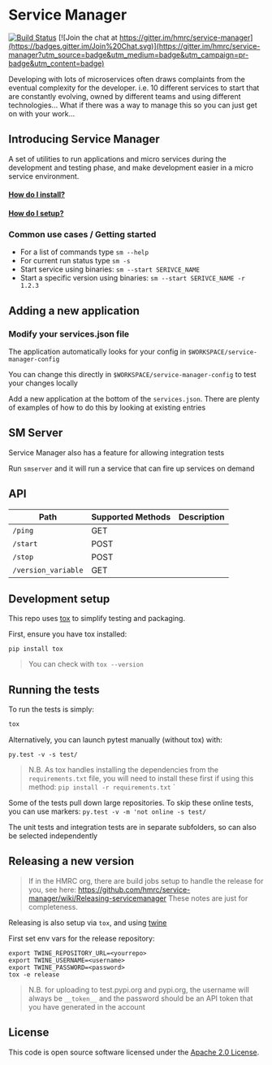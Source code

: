# Service Manager

[![Build Status](https://travis-ci.org/hmrc/service-manager.svg?branch=master)](https://travis-ci.org/hmrc/service-manager)
[![Join the chat at https://gitter.im/hmrc/service-manager](https://badges.gitter.im/Join%20Chat.svg)](https://gitter.im/hmrc/service-manager?utm_source=badge&utm_medium=badge&utm_campaign=pr-badge&utm_content=badge)

Developing with lots of microservices often draws complaints from the eventual complexity for the developer. i.e. 10 different services to start that are constantly evolving, owned by different teams and using different technologies... What if there was a way to manage this so you can just get on with your work...

## Introducing Service Manager

A set of utilities to run applications and micro services during the development and testing phase, and make development easier in a micro service environment.

#### [How do I install?](https://github.com/hmrc/service-manager/wiki/Install#install-service-manager)

#### [How do I setup?](https://github.com/hmrc/service-manager/wiki/Required-Environment-Settings)

### Common use cases / Getting started

- For a list of commands type `sm --help`
- For current run status type `sm -s`
- Start service using binaries: `sm --start SERIVCE_NAME`
- Start a specific version using binaries: `sm --start SERIVCE_NAME -r 1.2.3`

## Adding a new application

### Modify your services.json file

The application automatically looks for your config in `$WORKSPACE/service-manager-config`

You can change this directly in `$WORKSPACE/service-manager-config` to test your changes locally

Add a new application at the bottom of the `services.json`. 
There are plenty of examples of how to do this by looking at existing entries

## SM Server

Service Manager also has a feature for allowing integration tests

Run `smserver` and it will run a service that can fire up services on demand

## API

| Path                         | Supported Methods | Description  |
| ---------------------------- | ------------------| ------------ |
|`/ping`                       |GET                |              |
|`/start`                      |POST               |              |
|`/stop`                       |POST               |              |
|`/version_variable`           |GET                |              |

## Development setup

This repo uses [tox](https://tox.readthedocs.io/en/latest/install.html) to simplify testing and packaging.

First, ensure you have tox installed:

```
pip install tox
```

> You can check with `tox --version`

## Running the tests

To run the tests is simply:

```bash
tox
```

Alternatively, you can launch pytest manually (without tox) with:

```py.test -v -s test/```

> N.B. As tox handles installing the dependencies from the `requirements.txt` file, you will need to install these
> first if using this method: `pip install -r requirements.txt`
`

Some of the tests pull down large repositories. To skip these online tests, you can use markers:
```py.test -v -m 'not online -s test/```

The unit tests and integration tests are in separate subfolders, so can also be selected independently

## Releasing a new version

> If in the HMRC org, there are build jobs setup to handle the release for you, see here: https://github.com/hmrc/service-manager/wiki/Releasing-servicemanager
> These notes are just for completeness.

Releasing is also setup via `tox`, and using [twine](https://pypi.org/project/twine/)

First set env vars for the release repository:
```
export TWINE_REPOSITORY_URL=<yourrepo>
export TWINE_USERNAME=<username>
export TWINE_PASSWORD=<password>
tox -e release
```

> N.B. for uploading to test.pypi.org and pypi.org, the username will always be `__token__` and the password should be
> an API token that you have generated in the account

## License
 
This code is open source software licensed under the [Apache 2.0 License]("http://www.apache.org/licenses/LICENSE-2.0.html").
